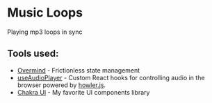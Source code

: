 # Music Loops

Playing mp3 loops in sync

## Tools used:

-   [Overmind](https://overmindjs.org/) - Frictionless state management
-   [useAudioPlayer](https://github.com/E-Kuerschner/useAudioPlayer) - Custom React hooks for controlling audio in the browser powered by [howler.js](https://howlerjs.com/).
-   [Chakra UI](https://chakra-ui.com/) - My favorite UI components library
